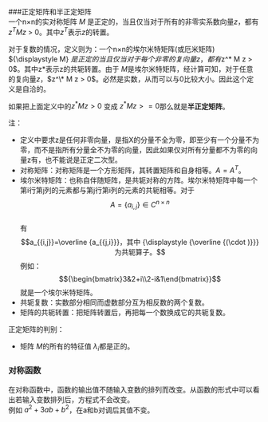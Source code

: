 
###正定矩阵和半正定矩阵   
一个n×n的实对称矩阵 ${\displaystyle M}$ 是正定的，当且仅当对于所有的非零实系数向量$z$，都有$z^T {\displaystyle M} z$ > 0。其中$z^T$表示$z$的转置。

对于复数的情况，定义则为：一个n×n的埃尔米特矩阵(或厄米矩阵) ${\displaystyle M} $是正定的当且仅当对于每个非零的复向量z，都有$z^* M z > 0$。其中z*表示z的共轭转置。由于 $M$是埃尔米特矩阵，经计算可知，对于任意的复向量$z$，$z^\* M z > 0$。必然是实数，从而可以与0比较大小。因此这个定义是自洽的。    

如果把上面定义中的$z^* M z > 0$ 变成 $z^* M z >= 0$那么就是**半正定矩阵**。

注：  

- 定义中要求z是任何非零向量，是指X的分量不全为零，即至少有一个分量不为零，而不是指所有分量全不为零的向量，因此如果仅对所有分量都不为零的向量z有，也不能说是正定二次型。
- 对称矩阵：对称矩阵是一个方形矩阵，其转置矩阵和自身相等。$A=A^T$。
- 埃尔米特矩阵：也称自伴随矩阵，是共轭对称的方阵。埃尔米特矩阵中每一个第i行第j列的元素都与第j行第i列的元素的共轭相等。对于$$A=\{a_{{i,j}}\}\in C^{{n\times n}}$$   
有$$a_{{i,j}}=\overline {a_{{j,i}}}，其中 {\displaystyle {\overline {(\cdot )}}}为共轭算子。$$
例如：$${\begin{bmatrix}3&2+i\\2-i&1\end{bmatrix}}$$就是一个埃尔米特矩阵。
- 共轭复数：实数部分相同而虚数部分互为相反数的两个复数。
- 矩阵的共轭转置：把矩阵转置后，再把每一个数换成它的共轭复数。

正定矩阵的判别：   

- 矩阵 $M$的所有的特征值 $\lambda_{i}$都是正的。


### 对称函数   
在对称函数中，函数的输出值不随输入变数的排列而改变。从函数的形式中可以看出若输入变数排列后，方程式不会改变。    
例如 $a^2 + 3ab + b^2$，在a和b对调后其值不变。